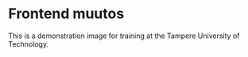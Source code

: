 # Frontend muutos

This is a demonstration image for training at the Tampere University of Technology.

